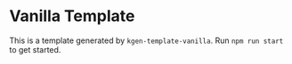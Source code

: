 # Vanilla Template

This is a template generated by `kgen-template-vanilla`. Run `npm run start` to get started.
